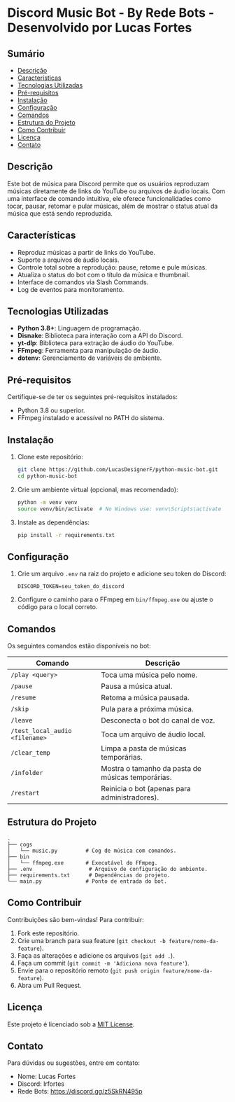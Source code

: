 
# Discord Music Bot - By Rede Bots - Desenvolvido por Lucas Fortes

## Sumário

- [Descrição](#descrição)
- [Características](#características)
- [Tecnologias Utilizadas](#tecnologias-utilizadas)
- [Pré-requisitos](#pré-requisitos)
- [Instalação](#instalação)
- [Configuração](#configuração)
- [Comandos](#comandos)
- [Estrutura do Projeto](#estrutura-do-projeto)
- [Como Contribuir](#como-contribuir)
- [Licença](#licença)
- [Contato](#contato)

## Descrição

Este bot de música para Discord permite que os usuários reproduzam músicas diretamente de links do YouTube ou arquivos de áudio locais. Com uma interface de comando intuitiva, ele oferece funcionalidades como tocar, pausar, retomar e pular músicas, além de mostrar o status atual da música que está sendo reproduzida.

## Características

- Reproduz músicas a partir de links do YouTube.
- Suporte a arquivos de áudio locais.
- Controle total sobre a reprodução: pause, retome e pule músicas.
- Atualiza o status do bot com o título da música e thumbnail.
- Interface de comandos via Slash Commands.
- Log de eventos para monitoramento.

## Tecnologias Utilizadas

- **Python 3.8+**: Linguagem de programação.
- **Disnake**: Biblioteca para interação com a API do Discord.
- **yt-dlp**: Biblioteca para extração de áudio do YouTube.
- **FFmpeg**: Ferramenta para manipulação de áudio.
- **dotenv**: Gerenciamento de variáveis de ambiente.

## Pré-requisitos

Certifique-se de ter os seguintes pré-requisitos instalados:

- Python 3.8 ou superior.
- FFmpeg instalado e acessível no PATH do sistema.

## Instalação

1. Clone este repositório:

   ```bash
   git clone https://github.com/LucasDesignerF/python-music-bot.git
   cd python-music-bot
   ```

2. Crie um ambiente virtual (opcional, mas recomendado):

   ```bash
   python -m venv venv
   source venv/bin/activate  # No Windows use: venv\Scripts\activate
   ```

3. Instale as dependências:

   ```bash
   pip install -r requirements.txt
   ```

## Configuração

1. Crie um arquivo `.env` na raiz do projeto e adicione seu token do Discord:

   ```plaintext
   DISCORD_TOKEN=seu_token_do_discord
   ```

2. Configure o caminho para o FFmpeg em `bin/ffmpeg.exe` ou ajuste o código para o local correto.

## Comandos

Os seguintes comandos estão disponíveis no bot:

| Comando             | Descrição                                   |
|---------------------|---------------------------------------------|
| `/play <query>`     | Toca uma música pelo nome.                 |
| `/pause`            | Pausa a música atual.                       |
| `/resume`           | Retoma a música pausada.                    |
| `/skip`             | Pula para a próxima música.                 |
| `/leave`            | Desconecta o bot do canal de voz.          |
| `/test_local_audio <filename>` | Toca um arquivo de áudio local.  |
| `/clear_temp`      | Limpa a pasta de músicas temporárias.      |
| `/infolder`        | Mostra o tamanho da pasta de músicas temporárias. |
| `/restart`         | Reinicia o bot (apenas para administradores). |

## Estrutura do Projeto

```
.
├── cogs
│   └── music.py         # Cog de música com comandos.
├── bin
│   └── ffmpeg.exe       # Executável do FFmpeg.
├── .env                  # Arquivo de configuração do ambiente.
├── requirements.txt      # Dependências do projeto.
└── main.py              # Ponto de entrada do bot.
```

## Como Contribuir

Contribuições são bem-vindas! Para contribuir:

1. Fork este repositório.
2. Crie uma branch para sua feature (`git checkout -b feature/nome-da-feature`).
3. Faça as alterações e adicione os arquivos (`git add .`).
4. Faça um commit (`git commit -m 'Adiciona nova feature'`).
5. Envie para o repositório remoto (`git push origin feature/nome-da-feature`).
6. Abra um Pull Request.

## Licença

Este projeto é licenciado sob a [MIT License](LICENSE).

## Contato

Para dúvidas ou sugestões, entre em contato:

- Nome: Lucas Fortes
- Discord: lrfortes
- Rede Bots: https://discord.gg/z5SkRN495p
